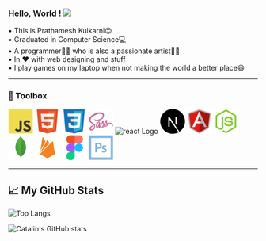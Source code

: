 ### Hello, World ! <img src="https://raw.githubusercontent.com/MartinHeinz/MartinHeinz/master/wave.gif" width="50">
• This is Prathamesh Kulkarni😊  
• Graduated in Computer Science💻  
• A programmer👨‍💻 who is also a passionate artist👨‍🎨  
• In ❤ with web designing and stuff  
• I play games on my laptop when not making the world a better place😃  


---


### 🧰 Toolbox
<img src="https://github.com/devicons/devicon/blob/master/icons/javascript/javascript-original.svg" alt="javascript logo" width="50" height="50"/> <img src="https://github.com/devicons/devicon/blob/master/icons/html5/html5-original.svg" alt="HTML Logo" width="50" height="50"/> <img src="https://github.com/devicons/devicon/blob/master/icons/css3/css3-original.svg" alt="CSS Logo" width="50" height="50"/> <img src="https://github.com/devicons/devicon/blob/master/icons/sass/sass-original.svg" alt="SCSS Logo" width="50" height="50"/> <img src="https://cdn.worldvectorlogo.com/logos/react-2.svg" alt="react Logo" width="50" height="50"/> <img src="https://github.com/devicons/devicon/blob/master/icons/nextjs/nextjs-original.svg" alt="nextjs Logo" width="50" height="50" /> <img src="https://github.com/devicons/devicon/blob/master/icons/angularjs/angularjs-original.svg" alt="angular logo" width="50" height="50"> <img src="https://github.com/devicons/devicon/blob/master/icons/nodejs/nodejs-original.svg" alt="nodejs logo" width="50" height="50"/> <img src="https://github.com/devicons/devicon/blob/master/icons/mongodb/mongodb-original.svg" alt="mongodb Logo" width="50" height="50"/> <img src="https://github.com/devicons/devicon/blob/master/icons/firebase/firebase-plain.svg" alt="firebase Logo" width="50" height="50"/> <img src="https://github.com/devicons/devicon/blob/master/icons/figma/figma-original.svg" alt="figma Logo" width="50" height="50"/> <img src="https://github.com/devicons/devicon/blob/master/icons/photoshop/photoshop-line.svg" alt="photoshop Logo" width="50" height="50"/>


---


## &#x1f4c8; My GitHub Stats

![Top Langs](https://github-readme-stats.vercel.app/api/top-langs/?username=PrathameshVK&hide=html,css&theme=dark)

![Catalin's GitHub stats](https://github-readme-stats.vercel.app/api?username=PrathameshVK&theme=dark)
